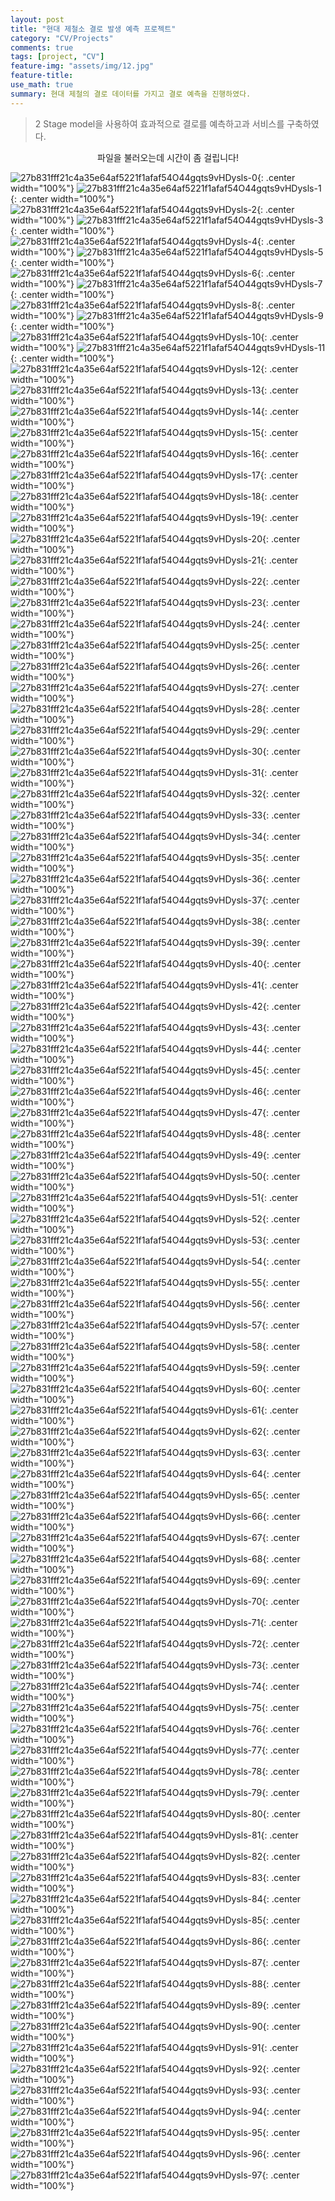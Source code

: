 ```yaml
---
layout: post
title: "현대 제철소 결로 발생 예측 프로젝트"
category: "CV/Projects"
comments: true
tags: [project, "CV"]
feature-img: "assets/img/12.jpg"
feature-title:
use_math: true
summary: 현대 제철의 결로 데이터를 가지고 결로 예측을 진행하였다.
---
```


> 2 Stage model을 사용하여 효과적으로 결로를 예측하고과 서비스를 구축하였다.

<p style="text-align:center">파일을 불러오는데 시간이 좀 걸립니다!</p>

![27b831fff21c4a35e64af5221f1afaf54O44gqts9vHDysls-0](https://user-images.githubusercontent.com/37871541/92864343-f2140b80-f437-11ea-997b-dd520c2fb9c9.jpg){: .center width="100%"}
![27b831fff21c4a35e64af5221f1afaf54O44gqts9vHDysls-1](https://user-images.githubusercontent.com/37871541/92863970-8e89de00-f437-11ea-8b55-a13d5e5cdd67.jpg){: .center width="100%"}
![27b831fff21c4a35e64af5221f1afaf54O44gqts9vHDysls-2](https://user-images.githubusercontent.com/37871541/92863975-8f227480-f437-11ea-8d4e-527f9846b610.jpg){: .center width="100%"}
![27b831fff21c4a35e64af5221f1afaf54O44gqts9vHDysls-3](https://user-images.githubusercontent.com/37871541/92863976-9053a180-f437-11ea-9e3b-d81f20d23b07.jpg){: .center width="100%"}
![27b831fff21c4a35e64af5221f1afaf54O44gqts9vHDysls-4](https://user-images.githubusercontent.com/37871541/92863978-9053a180-f437-11ea-9d5d-5a2ac0a49fb5.jpg){: .center width="100%"}
![27b831fff21c4a35e64af5221f1afaf54O44gqts9vHDysls-5](https://user-images.githubusercontent.com/37871541/92863980-90ec3800-f437-11ea-9a3c-b9c1869fa3cf.jpg){: .center width="100%"}
![27b831fff21c4a35e64af5221f1afaf54O44gqts9vHDysls-6](https://user-images.githubusercontent.com/37871541/92863981-9184ce80-f437-11ea-8953-d01393e830b2.jpg){: .center width="100%"}
![27b831fff21c4a35e64af5221f1afaf54O44gqts9vHDysls-7](https://user-images.githubusercontent.com/37871541/92863985-921d6500-f437-11ea-9908-e9f6127aeaa5.jpg){: .center width="100%"}
![27b831fff21c4a35e64af5221f1afaf54O44gqts9vHDysls-8](https://user-images.githubusercontent.com/37871541/92863987-93e72880-f437-11ea-91c3-98a5cae200aa.jpg){: .center width="100%"}
![27b831fff21c4a35e64af5221f1afaf54O44gqts9vHDysls-9](https://user-images.githubusercontent.com/37871541/92863988-93e72880-f437-11ea-90ea-01aa7f981329.jpg){: .center width="100%"}
![27b831fff21c4a35e64af5221f1afaf54O44gqts9vHDysls-10](https://user-images.githubusercontent.com/37871541/92863989-947fbf00-f437-11ea-9c1e-c23be4fc3736.jpg){: .center width="100%"}
![27b831fff21c4a35e64af5221f1afaf54O44gqts9vHDysls-11](https://user-images.githubusercontent.com/37871541/92863993-95185580-f437-11ea-97e8-d71759ec8cbb.jpg){: .center width="100%"}
![27b831fff21c4a35e64af5221f1afaf54O44gqts9vHDysls-12](https://user-images.githubusercontent.com/37871541/92863996-95b0ec00-f437-11ea-8871-39974b0a7b11.jpg){: .center width="100%"}
![27b831fff21c4a35e64af5221f1afaf54O44gqts9vHDysls-13](https://user-images.githubusercontent.com/37871541/92863997-95b0ec00-f437-11ea-88b8-ec96fafc15e3.jpg){: .center width="100%"}
![27b831fff21c4a35e64af5221f1afaf54O44gqts9vHDysls-14](https://user-images.githubusercontent.com/37871541/92863998-977aaf80-f437-11ea-8f6e-8fe8095ed2bf.jpg){: .center width="100%"}
![27b831fff21c4a35e64af5221f1afaf54O44gqts9vHDysls-15](https://user-images.githubusercontent.com/37871541/92863999-98134600-f437-11ea-990d-313aeb22773c.jpg){: .center width="100%"}
![27b831fff21c4a35e64af5221f1afaf54O44gqts9vHDysls-16](https://user-images.githubusercontent.com/37871541/92864000-98134600-f437-11ea-90e5-9cbb8b364849.jpg){: .center width="100%"}
![27b831fff21c4a35e64af5221f1afaf54O44gqts9vHDysls-17](https://user-images.githubusercontent.com/37871541/92864004-99dd0980-f437-11ea-9516-aa61efac5c05.jpg){: .center width="100%"}
![27b831fff21c4a35e64af5221f1afaf54O44gqts9vHDysls-18](https://user-images.githubusercontent.com/37871541/92864005-9a75a000-f437-11ea-9600-0a46f0b5afe9.jpg){: .center width="100%"}
![27b831fff21c4a35e64af5221f1afaf54O44gqts9vHDysls-19](https://user-images.githubusercontent.com/37871541/92864006-9a75a000-f437-11ea-9cf2-5d21e7d823a9.jpg){: .center width="100%"}
![27b831fff21c4a35e64af5221f1afaf54O44gqts9vHDysls-20](https://user-images.githubusercontent.com/37871541/92864007-9b0e3680-f437-11ea-8f35-c6543e77fa34.jpg){: .center width="100%"}
![27b831fff21c4a35e64af5221f1afaf54O44gqts9vHDysls-21](https://user-images.githubusercontent.com/37871541/92864010-9ba6cd00-f437-11ea-8145-ccd38f416bbc.jpg){: .center width="100%"}
![27b831fff21c4a35e64af5221f1afaf54O44gqts9vHDysls-22](https://user-images.githubusercontent.com/37871541/92864011-9c3f6380-f437-11ea-8da2-d807f06d38f9.jpg){: .center width="100%"}
![27b831fff21c4a35e64af5221f1afaf54O44gqts9vHDysls-23](https://user-images.githubusercontent.com/37871541/92864012-9cd7fa00-f437-11ea-9842-54398ea82deb.jpg){: .center width="100%"}
![27b831fff21c4a35e64af5221f1afaf54O44gqts9vHDysls-24](https://user-images.githubusercontent.com/37871541/92864013-9d709080-f437-11ea-980f-8db74c730061.jpg){: .center width="100%"}
![27b831fff21c4a35e64af5221f1afaf54O44gqts9vHDysls-25](https://user-images.githubusercontent.com/37871541/92864014-9e092700-f437-11ea-8b81-8698901e2dd1.jpg){: .center width="100%"}
![27b831fff21c4a35e64af5221f1afaf54O44gqts9vHDysls-26](https://user-images.githubusercontent.com/37871541/92864017-9ea1bd80-f437-11ea-8761-daed3a438836.jpg){: .center width="100%"}
![27b831fff21c4a35e64af5221f1afaf54O44gqts9vHDysls-27](https://user-images.githubusercontent.com/37871541/92864018-9ea1bd80-f437-11ea-925a-b7a3a45717e7.jpg){: .center width="100%"}
![27b831fff21c4a35e64af5221f1afaf54O44gqts9vHDysls-28](https://user-images.githubusercontent.com/37871541/92864019-a06b8100-f437-11ea-8f22-5cde6ef0edcb.jpg){: .center width="100%"}
![27b831fff21c4a35e64af5221f1afaf54O44gqts9vHDysls-29](https://user-images.githubusercontent.com/37871541/92864020-a1041780-f437-11ea-9f60-9dbb20a169a1.jpg){: .center width="100%"}
![27b831fff21c4a35e64af5221f1afaf54O44gqts9vHDysls-30](https://user-images.githubusercontent.com/37871541/92864021-a1041780-f437-11ea-9bb1-8c3e1cb6ef51.jpg){: .center width="100%"}
![27b831fff21c4a35e64af5221f1afaf54O44gqts9vHDysls-31](https://user-images.githubusercontent.com/37871541/92864022-a19cae00-f437-11ea-8a64-39f005759e88.jpg){: .center width="100%"}
![27b831fff21c4a35e64af5221f1afaf54O44gqts9vHDysls-32](https://user-images.githubusercontent.com/37871541/92864024-a2354480-f437-11ea-9503-d7c1d96d2910.jpg){: .center width="100%"}
![27b831fff21c4a35e64af5221f1afaf54O44gqts9vHDysls-33](https://user-images.githubusercontent.com/37871541/92864025-a2cddb00-f437-11ea-836c-2ca22e2b6046.jpg){: .center width="100%"}
![27b831fff21c4a35e64af5221f1afaf54O44gqts9vHDysls-34](https://user-images.githubusercontent.com/37871541/92864027-a3667180-f437-11ea-83e8-76de088fb319.jpg){: .center width="100%"}
![27b831fff21c4a35e64af5221f1afaf54O44gqts9vHDysls-35](https://user-images.githubusercontent.com/37871541/92864029-a3667180-f437-11ea-938f-39c7f5b05d1b.jpg){: .center width="100%"}
![27b831fff21c4a35e64af5221f1afaf54O44gqts9vHDysls-36](https://user-images.githubusercontent.com/37871541/92864030-a3ff0800-f437-11ea-9c8b-fd1f68964d64.jpg){: .center width="100%"}
![27b831fff21c4a35e64af5221f1afaf54O44gqts9vHDysls-37](https://user-images.githubusercontent.com/37871541/92864031-a4979e80-f437-11ea-9ec5-5561e6e82980.jpg){: .center width="100%"}
![27b831fff21c4a35e64af5221f1afaf54O44gqts9vHDysls-38](https://user-images.githubusercontent.com/37871541/92864033-a5303500-f437-11ea-9945-a1d0e812c4e1.jpg){: .center width="100%"}
![27b831fff21c4a35e64af5221f1afaf54O44gqts9vHDysls-39](https://user-images.githubusercontent.com/37871541/92864035-a5c8cb80-f437-11ea-94d8-344b658ceec0.jpg){: .center width="100%"}
![27b831fff21c4a35e64af5221f1afaf54O44gqts9vHDysls-40](https://user-images.githubusercontent.com/37871541/92864037-a6616200-f437-11ea-9b1c-615f6a05ed30.jpg){: .center width="100%"}
![27b831fff21c4a35e64af5221f1afaf54O44gqts9vHDysls-41](https://user-images.githubusercontent.com/37871541/92864039-a6f9f880-f437-11ea-9970-2e088ee57edb.jpg){: .center width="100%"}
![27b831fff21c4a35e64af5221f1afaf54O44gqts9vHDysls-42](https://user-images.githubusercontent.com/37871541/92864041-a6f9f880-f437-11ea-91d6-1c95a1b260e7.jpg){: .center width="100%"}
![27b831fff21c4a35e64af5221f1afaf54O44gqts9vHDysls-43](https://user-images.githubusercontent.com/37871541/92864045-a7928f00-f437-11ea-920c-3f3df922ea89.jpg){: .center width="100%"}
![27b831fff21c4a35e64af5221f1afaf54O44gqts9vHDysls-44](https://user-images.githubusercontent.com/37871541/92864051-a8c3bc00-f437-11ea-9ae9-b7387f0acfc4.jpg){: .center width="100%"}
![27b831fff21c4a35e64af5221f1afaf54O44gqts9vHDysls-45](https://user-images.githubusercontent.com/37871541/92864054-a95c5280-f437-11ea-91f7-7d7536d74b51.jpg){: .center width="100%"}
![27b831fff21c4a35e64af5221f1afaf54O44gqts9vHDysls-46](https://user-images.githubusercontent.com/37871541/92864056-a9f4e900-f437-11ea-96eb-4945d4d831e3.jpg){: .center width="100%"}
![27b831fff21c4a35e64af5221f1afaf54O44gqts9vHDysls-47](https://user-images.githubusercontent.com/37871541/92864058-aa8d7f80-f437-11ea-9fad-99f38d1a5bec.jpg){: .center width="100%"}
![27b831fff21c4a35e64af5221f1afaf54O44gqts9vHDysls-48](https://user-images.githubusercontent.com/37871541/92864060-ab261600-f437-11ea-9f3f-7de8b7437b9b.jpg){: .center width="100%"}
![27b831fff21c4a35e64af5221f1afaf54O44gqts9vHDysls-49](https://user-images.githubusercontent.com/37871541/92864062-abbeac80-f437-11ea-8072-402c024f5e10.jpg){: .center width="100%"}
![27b831fff21c4a35e64af5221f1afaf54O44gqts9vHDysls-50](https://user-images.githubusercontent.com/37871541/92864066-acefd980-f437-11ea-877c-945e1866fba5.jpg){: .center width="100%"}
![27b831fff21c4a35e64af5221f1afaf54O44gqts9vHDysls-51](https://user-images.githubusercontent.com/37871541/92864070-ad887000-f437-11ea-8cb6-9034d501e284.jpg){: .center width="100%"}
![27b831fff21c4a35e64af5221f1afaf54O44gqts9vHDysls-52](https://user-images.githubusercontent.com/37871541/92864072-ae210680-f437-11ea-9d7b-6417a2fb9119.jpg){: .center width="100%"}
![27b831fff21c4a35e64af5221f1afaf54O44gqts9vHDysls-53](https://user-images.githubusercontent.com/37871541/92864074-aeb99d00-f437-11ea-8613-442f25d99142.jpg){: .center width="100%"}
![27b831fff21c4a35e64af5221f1afaf54O44gqts9vHDysls-54](https://user-images.githubusercontent.com/37871541/92864079-af523380-f437-11ea-9317-3124624aadf8.jpg){: .center width="100%"}
![27b831fff21c4a35e64af5221f1afaf54O44gqts9vHDysls-55](https://user-images.githubusercontent.com/37871541/92864081-afeaca00-f437-11ea-9780-b211ae1baeed.jpg){: .center width="100%"}
![27b831fff21c4a35e64af5221f1afaf54O44gqts9vHDysls-56](https://user-images.githubusercontent.com/37871541/92864084-b0836080-f437-11ea-8767-f7748b676b61.jpg){: .center width="100%"}
![27b831fff21c4a35e64af5221f1afaf54O44gqts9vHDysls-57](https://user-images.githubusercontent.com/37871541/92864086-b11bf700-f437-11ea-885a-0bc8bc2c314c.jpg){: .center width="100%"}
![27b831fff21c4a35e64af5221f1afaf54O44gqts9vHDysls-58](https://user-images.githubusercontent.com/37871541/92864088-b11bf700-f437-11ea-9473-6fdf02305f24.jpg){: .center width="100%"}
![27b831fff21c4a35e64af5221f1afaf54O44gqts9vHDysls-59](https://user-images.githubusercontent.com/37871541/92864091-b1b48d80-f437-11ea-86a1-fc62c8dc7df9.jpg){: .center width="100%"}
![27b831fff21c4a35e64af5221f1afaf54O44gqts9vHDysls-60](https://user-images.githubusercontent.com/37871541/92864093-b1b48d80-f437-11ea-9b9b-9f97e9f760bd.jpg){: .center width="100%"}
![27b831fff21c4a35e64af5221f1afaf54O44gqts9vHDysls-61](https://user-images.githubusercontent.com/37871541/92864096-b24d2400-f437-11ea-8ccc-d6c26803ba90.jpg){: .center width="100%"}
![27b831fff21c4a35e64af5221f1afaf54O44gqts9vHDysls-62](https://user-images.githubusercontent.com/37871541/92864099-b2e5ba80-f437-11ea-80e2-934546cc2dee.jpg){: .center width="100%"}
![27b831fff21c4a35e64af5221f1afaf54O44gqts9vHDysls-63](https://user-images.githubusercontent.com/37871541/92864102-b37e5100-f437-11ea-8c61-d90145c1e799.jpg){: .center width="100%"}
![27b831fff21c4a35e64af5221f1afaf54O44gqts9vHDysls-64](https://user-images.githubusercontent.com/37871541/92864106-b416e780-f437-11ea-9c00-8de31fbff46d.jpg){: .center width="100%"}
![27b831fff21c4a35e64af5221f1afaf54O44gqts9vHDysls-65](https://user-images.githubusercontent.com/37871541/92864107-b416e780-f437-11ea-9be3-83ef57a13471.jpg){: .center width="100%"}
![27b831fff21c4a35e64af5221f1afaf54O44gqts9vHDysls-66](https://user-images.githubusercontent.com/37871541/92864111-b5e0ab00-f437-11ea-95ca-6d9c90c985d7.jpg){: .center width="100%"}
![27b831fff21c4a35e64af5221f1afaf54O44gqts9vHDysls-67](https://user-images.githubusercontent.com/37871541/92864115-b6794180-f437-11ea-9f52-649f5b632130.jpg){: .center width="100%"}
![27b831fff21c4a35e64af5221f1afaf54O44gqts9vHDysls-68](https://user-images.githubusercontent.com/37871541/92864116-b711d800-f437-11ea-94ef-ea4201ca6442.jpg){: .center width="100%"}
![27b831fff21c4a35e64af5221f1afaf54O44gqts9vHDysls-69](https://user-images.githubusercontent.com/37871541/92864120-b711d800-f437-11ea-9698-76b6f279e793.jpg){: .center width="100%"}
![27b831fff21c4a35e64af5221f1afaf54O44gqts9vHDysls-70](https://user-images.githubusercontent.com/37871541/92864123-b7aa6e80-f437-11ea-816b-7e3b2f415734.jpg){: .center width="100%"}
![27b831fff21c4a35e64af5221f1afaf54O44gqts9vHDysls-71](https://user-images.githubusercontent.com/37871541/92864124-b8430500-f437-11ea-8d95-0648cdd6da0c.jpg){: .center width="100%"}
![27b831fff21c4a35e64af5221f1afaf54O44gqts9vHDysls-72](https://user-images.githubusercontent.com/37871541/92864128-b8db9b80-f437-11ea-8fa5-c56c6ee09204.jpg){: .center width="100%"}
![27b831fff21c4a35e64af5221f1afaf54O44gqts9vHDysls-73](https://user-images.githubusercontent.com/37871541/92864130-b9743200-f437-11ea-8fd3-4b528140bbbc.jpg){: .center width="100%"}
![27b831fff21c4a35e64af5221f1afaf54O44gqts9vHDysls-74](https://user-images.githubusercontent.com/37871541/92864136-baa55f00-f437-11ea-9c53-26f12b66de29.jpg){: .center width="100%"}
![27b831fff21c4a35e64af5221f1afaf54O44gqts9vHDysls-75](https://user-images.githubusercontent.com/37871541/92864139-bb3df580-f437-11ea-9aba-82fddc8633a1.jpg){: .center width="100%"}
![27b831fff21c4a35e64af5221f1afaf54O44gqts9vHDysls-76](https://user-images.githubusercontent.com/37871541/92864141-bbd68c00-f437-11ea-9742-6850d80b9e2a.jpg){: .center width="100%"}
![27b831fff21c4a35e64af5221f1afaf54O44gqts9vHDysls-77](https://user-images.githubusercontent.com/37871541/92864145-bc6f2280-f437-11ea-8f82-3a44cbe8d0da.jpg){: .center width="100%"}
![27b831fff21c4a35e64af5221f1afaf54O44gqts9vHDysls-78](https://user-images.githubusercontent.com/37871541/92864147-bc6f2280-f437-11ea-85cf-967c21951a02.jpg){: .center width="100%"}
![27b831fff21c4a35e64af5221f1afaf54O44gqts9vHDysls-79](https://user-images.githubusercontent.com/37871541/92864149-bd07b900-f437-11ea-9927-f192351a3eb1.jpg){: .center width="100%"}
![27b831fff21c4a35e64af5221f1afaf54O44gqts9vHDysls-80](https://user-images.githubusercontent.com/37871541/92864151-bda04f80-f437-11ea-8db4-e44c1a57509e.jpg){: .center width="100%"}
![27b831fff21c4a35e64af5221f1afaf54O44gqts9vHDysls-81](https://user-images.githubusercontent.com/37871541/92864153-be38e600-f437-11ea-9297-e916b8a719ad.jpg){: .center width="100%"}
![27b831fff21c4a35e64af5221f1afaf54O44gqts9vHDysls-82](https://user-images.githubusercontent.com/37871541/92864156-be38e600-f437-11ea-9460-88ef8aa52910.jpg){: .center width="100%"}
![27b831fff21c4a35e64af5221f1afaf54O44gqts9vHDysls-83](https://user-images.githubusercontent.com/37871541/92864157-bed17c80-f437-11ea-8f9c-f387d763c6c4.jpg){: .center width="100%"}
![27b831fff21c4a35e64af5221f1afaf54O44gqts9vHDysls-84](https://user-images.githubusercontent.com/37871541/92864161-bf6a1300-f437-11ea-91ab-f4ab4171d224.jpg){: .center width="100%"}
![27b831fff21c4a35e64af5221f1afaf54O44gqts9vHDysls-85](https://user-images.githubusercontent.com/37871541/92864163-c002a980-f437-11ea-9307-1b945336d2b0.jpg){: .center width="100%"}
![27b831fff21c4a35e64af5221f1afaf54O44gqts9vHDysls-86](https://user-images.githubusercontent.com/37871541/92864165-c09b4000-f437-11ea-916a-b4effa1efac1.jpg){: .center width="100%"}
![27b831fff21c4a35e64af5221f1afaf54O44gqts9vHDysls-87](https://user-images.githubusercontent.com/37871541/92864170-c09b4000-f437-11ea-8bf5-381ec0b55751.jpg){: .center width="100%"}
![27b831fff21c4a35e64af5221f1afaf54O44gqts9vHDysls-88](https://user-images.githubusercontent.com/37871541/92864174-c133d680-f437-11ea-96ec-863527e62542.jpg){: .center width="100%"}
![27b831fff21c4a35e64af5221f1afaf54O44gqts9vHDysls-89](https://user-images.githubusercontent.com/37871541/92864176-c1cc6d00-f437-11ea-81ea-5c301648ba20.jpg){: .center width="100%"}
![27b831fff21c4a35e64af5221f1afaf54O44gqts9vHDysls-90](https://user-images.githubusercontent.com/37871541/92864181-c2fd9a00-f437-11ea-9846-100dc9fa7e3e.jpg){: .center width="100%"}
![27b831fff21c4a35e64af5221f1afaf54O44gqts9vHDysls-91](https://user-images.githubusercontent.com/37871541/92864183-c3963080-f437-11ea-8c28-91837d26ee97.jpg){: .center width="100%"}
![27b831fff21c4a35e64af5221f1afaf54O44gqts9vHDysls-92](https://user-images.githubusercontent.com/37871541/92864186-c42ec700-f437-11ea-84dc-03ff5617b0e5.jpg){: .center width="100%"}
![27b831fff21c4a35e64af5221f1afaf54O44gqts9vHDysls-93](https://user-images.githubusercontent.com/37871541/92864188-c4c75d80-f437-11ea-9b5d-22567392fa8a.jpg){: .center width="100%"}
![27b831fff21c4a35e64af5221f1afaf54O44gqts9vHDysls-94](https://user-images.githubusercontent.com/37871541/92864191-c55ff400-f437-11ea-91ee-f738a9eb034d.jpg){: .center width="100%"}
![27b831fff21c4a35e64af5221f1afaf54O44gqts9vHDysls-95](https://user-images.githubusercontent.com/37871541/92864193-c5f88a80-f437-11ea-97fe-d2cd406b51c0.jpg){: .center width="100%"}
![27b831fff21c4a35e64af5221f1afaf54O44gqts9vHDysls-96](https://user-images.githubusercontent.com/37871541/92864196-c6912100-f437-11ea-8d30-e009b75c8e2d.jpg){: .center width="100%"}
![27b831fff21c4a35e64af5221f1afaf54O44gqts9vHDysls-97](https://user-images.githubusercontent.com/37871541/92864198-c729b780-f437-11ea-867b-8dbd63d548b0.jpg){: .center width="100%"}
